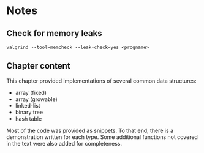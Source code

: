# Notes

## Check for memory leaks
```
valgrind --tool=memcheck --leak-check=yes <progname>
```

## Chapter content

This chapter provided implementations of several common data structures:  
- array (fixed)
- array (growable)
- linked-list
- binary tree
- hash table

Most of the code was provided as snippets. To that end, there is a demonstration
written for each type. Some additional functions not covered in the text were
also added for completeness.
